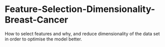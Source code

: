 # Feature-Selection-Dimensionality-Breast-Cancer
How to select features and why, and reduce dimensionality of the data set in order to optimise the model better.
